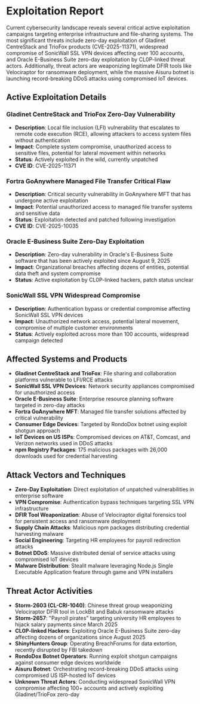 # Exploitation Report

Current cybersecurity landscape reveals several critical active exploitation campaigns targeting enterprise infrastructure and file-sharing systems. The most significant threats include zero-day exploitation of Gladinet CentreStack and TrioFox products (CVE-2025-11371), widespread compromise of SonicWall SSL VPN devices affecting over 100 accounts, and Oracle E-Business Suite zero-day exploitation by CL0P-linked threat actors. Additionally, threat actors are weaponizing legitimate DFIR tools like Velociraptor for ransomware deployment, while the massive Aisuru botnet is launching record-breaking DDoS attacks using compromised IoT devices.

## Active Exploitation Details

### Gladinet CentreStack and TrioFox Zero-Day Vulnerability
- **Description**: Local file inclusion (LFI) vulnerability that escalates to remote code execution (RCE), allowing attackers to access system files without authentication
- **Impact**: Complete system compromise, unauthorized access to sensitive files, potential for lateral movement within networks
- **Status**: Actively exploited in the wild, currently unpatched
- **CVE ID**: CVE-2025-11371

### Fortra GoAnywhere Managed File Transfer Critical Flaw
- **Description**: Critical security vulnerability in GoAnywhere MFT that has undergone active exploitation
- **Impact**: Potential unauthorized access to managed file transfer systems and sensitive data
- **Status**: Exploitation detected and patched following investigation
- **CVE ID**: CVE-2025-10035

### Oracle E-Business Suite Zero-Day Exploitation
- **Description**: Zero-day vulnerability in Oracle's E-Business Suite software that has been actively exploited since August 9, 2025
- **Impact**: Organizational breaches affecting dozens of entities, potential data theft and system compromise
- **Status**: Active exploitation by CL0P-linked hackers, patch status unclear

### SonicWall SSL VPN Widespread Compromise
- **Description**: Authentication bypass or credential compromise affecting SonicWall SSL VPN devices
- **Impact**: Unauthorized network access, potential lateral movement, compromise of multiple customer environments
- **Status**: Actively exploited across more than 100 accounts, widespread campaign detected

## Affected Systems and Products

- **Gladinet CentreStack and TrioFox**: File sharing and collaboration platforms vulnerable to LFI/RCE attacks
- **SonicWall SSL VPN Devices**: Network security appliances compromised for unauthorized access
- **Oracle E-Business Suite**: Enterprise resource planning software targeted in zero-day attacks
- **Fortra GoAnywhere MFT**: Managed file transfer solutions affected by critical vulnerability
- **Consumer Edge Devices**: Targeted by RondoDox botnet using exploit shotgun approach
- **IoT Devices on US ISPs**: Compromised devices on AT&T, Comcast, and Verizon networks used in DDoS attacks
- **npm Registry Packages**: 175 malicious packages with 26,000 downloads used for credential harvesting

## Attack Vectors and Techniques

- **Zero-Day Exploitation**: Direct exploitation of unpatched vulnerabilities in enterprise software
- **VPN Compromise**: Authentication bypass techniques targeting SSL VPN infrastructure
- **DFIR Tool Weaponization**: Abuse of Velociraptor digital forensics tool for persistent access and ransomware deployment
- **Supply Chain Attacks**: Malicious npm packages distributing credential harvesting malware
- **Social Engineering**: Targeting HR employees for payroll redirection attacks
- **Botnet DDoS**: Massive distributed denial of service attacks using compromised IoT devices
- **Malware Distribution**: Stealit malware leveraging Node.js Single Executable Application feature through game and VPN installers

## Threat Actor Activities

- **Storm-2603 (CL-CRI-1040)**: Chinese threat group weaponizing Velociraptor DFIR tool in LockBit and Babuk ransomware attacks
- **Storm-2657**: "Payroll pirates" targeting university HR employees to hijack salary payments since March 2025
- **CL0P-linked Hackers**: Exploiting Oracle E-Business Suite zero-day affecting dozens of organizations since August 2025
- **ShinyHunters Group**: Operating BreachForums for data extortion, recently disrupted by FBI takedown
- **RondoDox Botnet Operators**: Running exploit shotgun campaigns against consumer edge devices worldwide
- **Aisuru Botnet**: Orchestrating record-breaking DDoS attacks using compromised US ISP-hosted IoT devices
- **Unknown Threat Actors**: Conducting widespread SonicWall VPN compromise affecting 100+ accounts and actively exploiting Gladinet/TrioFox zero-day